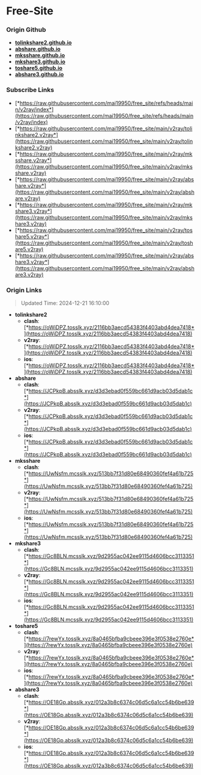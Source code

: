 # Free-Site

### Origin Github

- [**tolinkshare2.github.io**](https://github.com/tolinkshare2/tolinkshare2.github.io)
- [**abshare.github.io**](https://github.com/abshare/abshare.github.io)
- [**mksshare.github.io**](https://github.com/mksshare/mksshare.github.io)
- [**mkshare3.github.io**](https://github.com/mkshare3/mkshare3.github.io)
- [**toshare5.github.io**](https://github.com/toshare5/toshare5.github.io)
- [**abshare3.github.io**](https://github.com/abshare3/abshare3.github.io)

### Subscribe Links

- [*https://raw.githubusercontent.com/mai19950/free_site/refs/heads/main/v2ray/index*](https://raw.githubusercontent.com/mai19950/free_site/refs/heads/main/v2ray/index)
- [*https://raw.githubusercontent.com/mai19950/free_site/main/v2ray/tolinkshare2.v2ray*](https://raw.githubusercontent.com/mai19950/free_site/main/v2ray/tolinkshare2.v2ray)
- [*https://raw.githubusercontent.com/mai19950/free_site/main/v2ray/mksshare.v2ray*](https://raw.githubusercontent.com/mai19950/free_site/main/v2ray/mksshare.v2ray)
- [*https://raw.githubusercontent.com/mai19950/free_site/main/v2ray/abshare.v2ray*](https://raw.githubusercontent.com/mai19950/free_site/main/v2ray/abshare.v2ray)
- [*https://raw.githubusercontent.com/mai19950/free_site/main/v2ray/mkshare3.v2ray*](https://raw.githubusercontent.com/mai19950/free_site/main/v2ray/mkshare3.v2ray)
- [*https://raw.githubusercontent.com/mai19950/free_site/main/v2ray/toshare5.v2ray*](https://raw.githubusercontent.com/mai19950/free_site/main/v2ray/toshare5.v2ray)
- [*https://raw.githubusercontent.com/mai19950/free_site/main/v2ray/abshare3.v2ray*](https://raw.githubusercontent.com/mai19950/free_site/main/v2ray/abshare3.v2ray)

### Origin Links

> Updated Time: 2024-12-21 16:10:00

- **tolinkshare2**
  - **clash**: [*https://oWiDPZ.tosslk.xyz/2116bb3aecd54383f4403abd4dea7418*](https://oWiDPZ.tosslk.xyz/2116bb3aecd54383f4403abd4dea7418)
  - **v2ray**: [*https://oWiDPZ.tosslk.xyz/2116bb3aecd54383f4403abd4dea7418*](https://oWiDPZ.tosslk.xyz/2116bb3aecd54383f4403abd4dea7418)
  - **ios**: [*https://oWiDPZ.tosslk.xyz/2116bb3aecd54383f4403abd4dea7418*](https://oWiDPZ.tosslk.xyz/2116bb3aecd54383f4403abd4dea7418)
- **abshare**
  - **clash**: [*https://JCPkpB.absslk.xyz/d3d3ebad0f559bc661d9acb03d5dab1c*](https://JCPkpB.absslk.xyz/d3d3ebad0f559bc661d9acb03d5dab1c)
  - **v2ray**: [*https://JCPkpB.absslk.xyz/d3d3ebad0f559bc661d9acb03d5dab1c*](https://JCPkpB.absslk.xyz/d3d3ebad0f559bc661d9acb03d5dab1c)
  - **ios**: [*https://JCPkpB.absslk.xyz/d3d3ebad0f559bc661d9acb03d5dab1c*](https://JCPkpB.absslk.xyz/d3d3ebad0f559bc661d9acb03d5dab1c)
- **mksshare**
  - **clash**: [*https://UwNsfm.mcsslk.xyz/513bb7f31d80e68490360fef4a61b725*](https://UwNsfm.mcsslk.xyz/513bb7f31d80e68490360fef4a61b725)
  - **v2ray**: [*https://UwNsfm.mcsslk.xyz/513bb7f31d80e68490360fef4a61b725*](https://UwNsfm.mcsslk.xyz/513bb7f31d80e68490360fef4a61b725)
  - **ios**: [*https://UwNsfm.mcsslk.xyz/513bb7f31d80e68490360fef4a61b725*](https://UwNsfm.mcsslk.xyz/513bb7f31d80e68490360fef4a61b725)
- **mkshare3**
  - **clash**: [*https://Gc8BLN.mcsslk.xyz/9d2955ac042ee9115d4606bcc3113351*](https://Gc8BLN.mcsslk.xyz/9d2955ac042ee9115d4606bcc3113351)
  - **v2ray**: [*https://Gc8BLN.mcsslk.xyz/9d2955ac042ee9115d4606bcc3113351*](https://Gc8BLN.mcsslk.xyz/9d2955ac042ee9115d4606bcc3113351)
  - **ios**: [*https://Gc8BLN.mcsslk.xyz/9d2955ac042ee9115d4606bcc3113351*](https://Gc8BLN.mcsslk.xyz/9d2955ac042ee9115d4606bcc3113351)
- **toshare5**
  - **clash**: [*https://7rewYx.tosslk.xyz/8a0465bfba9cbeee396e3f0538e2760e*](https://7rewYx.tosslk.xyz/8a0465bfba9cbeee396e3f0538e2760e)
  - **v2ray**: [*https://7rewYx.tosslk.xyz/8a0465bfba9cbeee396e3f0538e2760e*](https://7rewYx.tosslk.xyz/8a0465bfba9cbeee396e3f0538e2760e)
  - **ios**: [*https://7rewYx.tosslk.xyz/8a0465bfba9cbeee396e3f0538e2760e*](https://7rewYx.tosslk.xyz/8a0465bfba9cbeee396e3f0538e2760e)
- **abshare3**
  - **clash**: [*https://OE18Gp.absslk.xyz/012a3b8c6374c06d5c6a1cc54b6be639*](https://OE18Gp.absslk.xyz/012a3b8c6374c06d5c6a1cc54b6be639)
  - **v2ray**: [*https://OE18Gp.absslk.xyz/012a3b8c6374c06d5c6a1cc54b6be639*](https://OE18Gp.absslk.xyz/012a3b8c6374c06d5c6a1cc54b6be639)
  - **ios**: [*https://OE18Gp.absslk.xyz/012a3b8c6374c06d5c6a1cc54b6be639*](https://OE18Gp.absslk.xyz/012a3b8c6374c06d5c6a1cc54b6be639)

